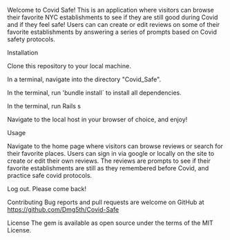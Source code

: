 Welcome to Covid Safe! This is an application where visitors can browse their favorite NYC establishments to see if they are still good during Covid and if they feel safe! Users can can create or edit reviews on some of their favorite establishments by answering a series of prompts based on Covid safety protocols. 

Installation

Clone this repository to your local machine.

In a terminal, navigate into the directory "Covid_Safe".

In the terminal, run 'bundle install` to install all dependencies.

In the terminal, run Rails s

Navigate to the local host in your browser of choice, and enjoy!

Usage

Navigate to the home page where visitors can browse reviews or search for their favorite places. Users can sign in via google or locally on the site to create or edit their own reviews. The reviews are prompts to see if their favorite establishments are still as they remembered before Covid, and practice safe covid protocols. 

Log out. Please come back!

Contributing
Bug reports and pull requests are welcome on GitHub at https://github.com/Dmg5th/Covid-Safe

License
The gem is available as open source under the terms of the MIT License.

